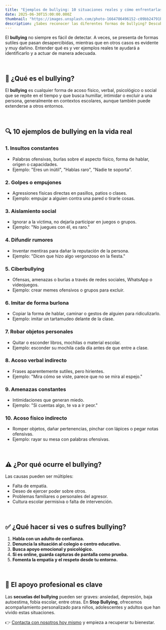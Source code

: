 ```yaml
---
title: "Ejemplos de bullying: 10 situaciones reales y cómo enfrentarlas"
date: 2025-06-30T15:00:00.000Z
thumbnail: "https://images.unsplash.com/photo-1664786496152-c09bb24791b5"
description: ¿Sabes reconocer las diferentes formas de bullying? Descubre 10 ejemplos claros de acoso escolar, verbal, físico, psicológico y cibernético, y aprende cómo actuar frente a cada uno.
---
```


El **bullying** no siempre es fácil de detectar. A veces, se presenta de formas sutiles que pasan desapercibidas, mientras que en otros casos es evidente y muy dañino. Entender qué es y ver ejemplos reales te ayudará a identificarlo y a actuar de manera adecuada.

&nbsp;

## 🚩 ¿Qué es el bullying?

El **bullying** es cualquier forma de acoso físico, verbal, psicológico o social que se repite en el tiempo y que busca humillar, intimidar o excluir a una persona, generalmente en contextos escolares, aunque también puede extenderse a otros entornos.

&nbsp;

## 🔍 10 ejemplos de bullying en la vida real

### 1. **Insultos constantes**
- Palabras ofensivas, burlas sobre el aspecto físico, forma de hablar, origen o capacidades.
- Ejemplo: "Eres un inútil", "Hablas raro", "Nadie te soporta".

### 2. **Golpes o empujones**
- Agressiones físicas directas en pasillos, patios o clases.
- Ejemplo: empujar a alguien contra una pared o tirarle cosas.

### 3. **Aislamiento social**
- Ignorar a la víctima, no dejarla participar en juegos o grupos.
- Ejemplo: "No juegues con él, es raro."

### 4. **Difundir rumores**
- Inventar mentiras para dañar la reputación de la persona.
- Ejemplo: "Dicen que hizo algo vergonzoso en la fiesta."

### 5. **Ciberbullying**
- Ofensas, amenazas o burlas a través de redes sociales, WhatsApp o videojuegos.
- Ejemplo: crear memes ofensivos o grupos para excluir.

### 6. **Imitar de forma burlona**
- Copiar la forma de hablar, caminar o gestos de alguien para ridiculizarlo.
- Ejemplo: imitar un tartamudeo delante de la clase.

### 7. **Robar objetos personales**
- Quitar o esconder libros, mochilas o material escolar.
- Ejemplo: esconder su mochila cada día antes de que entre a clase.

### 8. **Acoso verbal indirecto**
- Frases aparentemente sutiles, pero hirientes.
- Ejemplo: "Mira cómo se viste, parece que no se mira al espejo."

### 9. **Amenazas constantes**
- Intimidaciones que generan miedo.
- Ejemplo: "Si cuentas algo, te va a ir peor."

### 10. **Acoso físico indirecto**
- Romper objetos, dañar pertenencias, pinchar con lápices o pegar notas ofensivas.
- Ejemplo: rayar su mesa con palabras ofensivas.

&nbsp;

## ⚠️ ¿Por qué ocurre el bullying?

Las causas pueden ser múltiples:
- Falta de empatía.
- Deseo de ejercer poder sobre otros.
- Problemas familiares o personales del agresor.
- Cultura escolar permisiva o falta de intervención.

&nbsp;

## ✅ ¿Qué hacer si ves o sufres bullying?

1. **Habla con un adulto de confianza.**
2. **Denuncia la situación al colegio o centro educativo.**
3. **Busca apoyo emocional y psicológico.**
4. **Si es online, guarda capturas de pantalla como prueba.**
5. **Fomenta la empatía y el respeto desde tu entorno.**

&nbsp;

## 🧠 El apoyo profesional es clave

Las **secuelas del bullying** pueden ser graves: ansiedad, depresión, baja autoestima, fobia escolar, entre otras. En **Stop Bullying**, ofrecemos acompañamiento personalizado para niños, adolescentes y adultos que han vivido estas situaciones.

👉 [Contacta con nosotros hoy mismo](/contacte) y empieza a recuperar tu bienestar.

